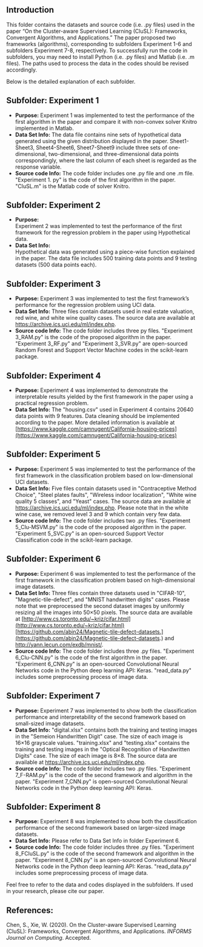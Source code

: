﻿

## Introduction
This folder contains the datasets and source code (i.e. .py files) used in the paper “On the Cluster-aware Supervised Learning (CluSL): Frameworks, Convergent Algorithms, and Applications.” The paper proposed two frameworks (algorithms), corresponding to subfolders Experiment 1-6 and subfolders Experiment 7-8, respectively. To successfully run the code in subfolders, you may need to install Python (i.e. .py files) and Matlab (i.e. .m files). The paths used to process the data in the codes should be revised accordingly.

Below is the detailed explanation of each subfolder.

## Subfolder: Experiment 1
 - **Purpose:** 
 Experiment 1 was implemented to test the performance of the first algorithm in the paper and compare it with non-convex solver Knitro implemented in Matlab.
- **Data Set Info:** 
The data file contains nine sets of hypothetical data generated using the given distribution displayed in the paper. Sheet1-Sheet3, Sheet4-Sheet6, Sheet7-Sheet9 include three sets of one-dimensional, two-dimensional, and three-dimensional data points correspondingly, where the last column of each sheet is regarded as the response variable.
- **Source code Info:** 
The code folder includes one .py file and one .m file. "Experiment 1. py" is the code of the first algorithm in the paper. "CluSL.m" is the Matlab code of solver Knitro.

## Subfolder: Experiment 2
- **Purpose:**  
 Experiment 2 was implemented to test the performance of the first framework for the regression problem in the paper using Hypothetical data.
- **Data Set Info:**  
Hypothetical data was generated using a piece-wise function explained in the paper. The data file includes 500 training data points and 9 testing datasets (500 data points each).

## Subfolder: Experiment 3
- **Purpose:**
Experiment 3 was implemented to test the first framework’s performance for the regression problem using UCI data.
- **Data Set Info:** 
Three files contain datasets used in real estate valuation, red wine, and white wine quality cases. The source data are available at https://archive.ics.uci.edu/ml/index.php.
- **Source code Info:**
The code folder includes three py files. "Experiment 3_RAM.py" is the code of the proposed algorithm in the paper. "Experiment 3_RF.py" and "Experiment 3_SVR.py" are open-sourced Random Forest and Support Vector Machine codes in the scikit-learn package.

## Subfolder: Experiment 4
- **Purpose:**
Experiment 4 was implemented to demonstrate the interpretable results yielded by the first framework in the paper using a practical regression problem.
- **Data Set Info:** 
 The "housing.csv" used in Experiment 4 contains 20640 data points with 9 features. Data cleaning should be implemented according to the paper. More detailed information is available at [https://www.kaggle.com/camnugent/California-housing-prices](https://www.kaggle.com/camnugent/California-housing-prices)

## Subfolder: Experiment 5
- **Purpose:**
Experiment 5 was implemented to test the performance of the first framework in the classification problem based on low-dimensional UCI datasets.
- **Data Set Info:** 
Five files contain datasets used in "Contraceptive Method Choice", "Steel plates faults", "Wireless indoor localization", "White wine quality 5 classes", and "Yeast" cases. The source data are available at https://archive.ics.uci.edu/ml/index.php. Please note that in the white wine case, we removed level 3 and 9 which contain very few data.
- **Source code Info:**
The code folder includes two .py files. "Experiment 5_Clu-MSVM.py" is the code of the proposed algorithm in the paper. "Experiment 5_SVC.py" is an open-sourced Support Vector Classification code in the scikit-learn package.

## Subfolder: Experiment 6
- **Purpose:**
Experiment 6 was implemented to test the performance of the first framework in the classification problem based on high-dimensional image datasets.
- **Data Set Info:** 
Three files contain three datasets used in "CIFAR-10", "Magnetic-tile-defect", and "MNIST handwritten digits" cases. Please note that we preprocessed the second dataset images by uniformly resizing all the images into 50×50 pixels. The source data are available at [http://www.cs.toronto.edu/~kriz/cifar.html](http://www.cs.toronto.edu/~kriz/cifar.html)
[https://github.com/abin24/Magnetic-tile-defect-datasets.](https://github.com/abin24/Magnetic-tile-defect-datasets.)  and http://yann.lecun.com/exdb/mnist/.
- **Source code Info:**
The code folder includes three .py files. "Experiment 6_Clu-CNN.py" is the code of the first algorithm in the paper. "Experiment 6_CNN.py" is an open-sourced Convolutional Neural Networks code in the Python deep learning API: Keras. "read_data.py" includes some preprocessing process of image data.

## Subfolder: Experiment 7
- **Purpose:**
Experiment 7 was implemented to show both the classification performance and interpretability of the second framework based on small-sized image datasets.
- **Data Set Info:** 
"digital.xlsx" contains both the training and testing images in the "Semeion Handwritten Digit" case. The size of each image is 16×16 grayscale values. "training.xlsx" and "testing.xlsx" contains the training and testing images in the "Optical Recognition of Handwritten Digits" case. The size of each image is 8×8. The source data are available at https://archive.ics.uci.edu/ml/index.php.
- **Source code Info:**
The code folder includes two .py files. "Experiment 7_F-RAM.py" is the code of the second framework and algorithm in the paper. "Experiment 7_CNN.py" is open-sourced Convolutional Neural Networks code in the Python deep learning API: Keras.

## Subfolder: Experiment 8
- **Purpose:**
Experiment 8 was implemented to show both the classification performance of the second framework based on larger-sized image datasets.
- **Data Set Info:** 
Please refer to Data Set Info in folder Experiment 6.
- **Source code Info:**
The code folder includes three .py files. "Experiment 8_FCluSL.py" is the code of the second framework and algorithm in the paper. "Experiment 8_CNN.py" is an open-sourced Convolutional Neural Networks code in the Python deep learning API: Keras. "read_data.py" includes some preprocessing process of image data.


Feel free to refer to the data and codes displayed in the subfolders. If used in your research, please cite our paper. 
## References:
Chen, S., Xie, W. (2020). On the Cluster-aware Supervised Learning (CluSL): Frameworks, Convergent Algorithms, and Applications. *INFORMS Journal on Computing*. Accepted.
